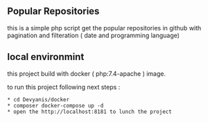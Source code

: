 ## Popular Repositories

this is a simple php script get the popular repositories in github with pagination and filteration  ( date and programming language)

## local environmint 

this project build with docker ( php:7.4-apache ) image.

to run this project following next steps :

    * cd Devyanis/docker
    * composer docker-compose up -d
    * open the http://localhost:8181 to lunch the project




